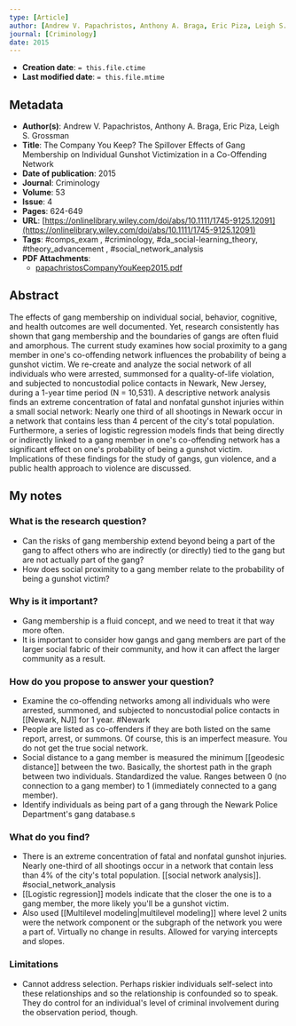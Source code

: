 ```yaml
---
type: [Article]
author: [Andrew V. Papachristos, Anthony A. Braga, Eric Piza, Leigh S. Grossman]
journal: [Criminology]
date: 2015
---
```


* **Creation date**: `= this.file.ctime`
* **Last modified date**: `= this.file.mtime`

## Metadata

* **Author(s)**: Andrew V. Papachristos, Anthony A. Braga, Eric Piza, Leigh S. Grossman
* **Title**: The Company You Keep? The Spillover Effects of Gang Membership on Individual Gunshot Victimization in a Co-Offending Network
* **Date of publication**: 2015
* **Journal**: Criminology
* **Volume**: 53
* **Issue**: 4
* **Pages**: 624-649
* **URL**: [https://onlinelibrary.wiley.com/doi/abs/10.1111/1745-9125.12091](https://onlinelibrary.wiley.com/doi/abs/10.1111/1745-9125.12091)
* **Tags**: #comps_exam , #criminology, #da_social-learning_theory, #theory_advancement , #social_network_analysis 
* **PDF Attachments**:
  * [papachristosCompanyYouKeep2015.pdf](zotero://open-pdf/library/items/XPGTKYVC)

## Abstract

The effects of gang membership on individual social, behavior, cognitive, and health outcomes are well documented. Yet, research consistently has shown that gang membership and the boundaries of gangs are often fluid and amorphous. The current study examines how social proximity to a gang member in one's co-offending network influences the probability of being a gunshot victim. We re-create and analyze the social network of all individuals who were arrested, summonsed for a quality-of-life violation, and subjected to noncustodial police contacts in Newark, New Jersey, during a 1-year time period (N = 10,531). A descriptive network analysis finds an extreme concentration of fatal and nonfatal gunshot injuries within a small social network: Nearly one third of all shootings in Newark occur in a network that contains less than 4 percent of the city's total population. Furthermore, a series of logistic regression models finds that being directly or indirectly linked to a gang member in one's co-offending network has a significant effect on one's probability of being a gunshot victim. Implications of these findings for the study of gangs, gun violence, and a public health approach to violence are discussed.

## My notes

### What is the research question?

* Can the risks of gang membership extend beyond being a part of the gang to affect others who are indirectly (or directly) tied to the gang but are not actually part of the gang?
* How does social proximity to a gang member relate to the probability of being a gunshot victim?

### Why is it important?

* Gang membership is a fluid concept, and we need to treat it that way more often.
* It is important to consider how gangs and gang members are part of the larger social fabric of their community, and how it can affect the larger community as a result.

### How do you propose to answer your question?

* Examine the co-offending networks among all individuals who were arrested, summoned, and subjected to noncustodial police contacts in [[Newark, NJ]] for 1 year. #Newark 
* People are listed as co-offenders if they are both listed on the same report, arrest, or summons. Of course, this is an imperfect measure. You do not get the true social network.
* Social distance to a gang member is measured the minimum [[geodesic distance]] between the two. Basically, the shortest path in the graph between two individuals. Standardized the value. Ranges between 0 (no connection to a gang member) to 1 (immediately connected to a gang member).
* Identify individuals as being part of a gang through the Newark Police Department's gang database.s

### What do you find?

* There is an extreme concentration of fatal and nonfatal gunshot injuries. Nearly one-third of all shootings occur in a network that contain less than 4% of the city's total population. [[social network analysis]]. #social_network_analysis
* [[Logistic regression]] models indicate that the closer the one is to a gang member, the more likely you'll be a gunshot victim.
* Also used [[Multilevel modeling|multilevel modeling]] where level 2 units were the network component or the subgraph of the network you were a part of. Virtually no change in results. Allowed for varying intercepts and slopes.

### Limitations

* Cannot address selection. Perhaps riskier individuals self-select into these relationships and so the relationship is confounded so to speak. They do control for an individual's level of criminal involvement during the observation period, though.